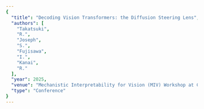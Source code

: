 ```yaml
---
{
  "title": "Decoding Vision Transformers: the Diffusion Steering Lens",
  "authors": [
    "Takatsuki",
    "R.",
    "Joseph",
    "S.",
    "Fujisawa",
    "I.",
    "Kanai",
    "R."
  ],
  "year": 2025,
  "venue": "Mechanistic Interpretability for Vision (MIV) Workshop at CVPR 2025",
  "type": "Conference"
}
---
```

